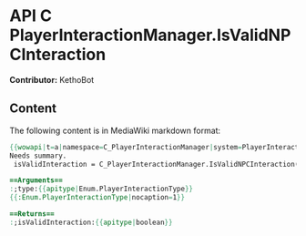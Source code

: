# API C PlayerInteractionManager.IsValidNPCInteraction

**Contributor:** KethoBot

## Content

The following content is in MediaWiki markdown format:

```mediawiki
{{wowapi|t=a|namespace=C_PlayerInteractionManager|system=PlayerInteractionManager}}
Needs summary.
 isValidInteraction = C_PlayerInteractionManager.IsValidNPCInteraction(type)

==Arguments==
:;type:{{apitype|Enum.PlayerInteractionType}}
{{:Enum.PlayerInteractionType|nocaption=1}}

==Returns==
:;isValidInteraction:{{apitype|boolean}}
```